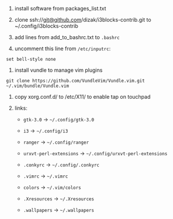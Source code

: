1. install software from packages_list.txt

1. clone ssh://git@github.com/dizak/i3blocks-contrib.git to ~/.config/i3blocks-contrib

1. add lines from add_to_bashrc.txt to ```.bashrc```

1. uncomment this line from ```/etc/inputrc```:

```set bell-style none```

1. install vundle to manage vim plugins

```git clone https://github.com/VundleVim/Vundle.vim.git ~/.vim/bundle/Vundle.vim```

1. copy xorg.conf.d/ to /etc/X11/ to enable tap on touchpad

1. links:

    - ```gtk-3.0``` -> ```~/.config/gtk-3.0```

    - ```i3``` -> ```~/.config/i3```

    - ```ranger``` -> ```~/.config/ranger```

    - ```urxvt-perl-extensions``` -> ```~/.config/urxvt-perl-extensions```

    - ```.conkyrc``` -> ```~/.config/.conkyrc```

    - ```.vimrc``` -> ```~/.vimrc```

    - ```colors``` -> ```~/.vim/colors```
    
    - ```.Xresources``` -> ```~/.Xresources```

    - ```.wallpapers``` -> ```~/.wallpapers```
